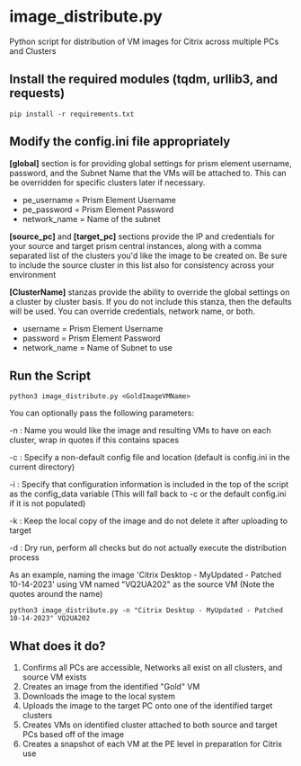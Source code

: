# image_distribute.py

Python script for distribution of VM images for Citrix across multiple PCs and Clusters

## Install the required modules (tqdm, urllib3, and requests)

    pip install -r requirements.txt

## Modify the config.ini file appropriately

**[global]** section is for providing global settings for prism element username, password, and the Subnet Name that the VMs will be attached to.  This can be overridden for specific clusters later if necessary.

- pe_username = Prism Element Username
- pe_password = Prism Element Password
- network_name = Name of the subnet

**[source_pc]** and **[target_pc]** sections provide the IP and credentials for your source and target prism central instances, along with a comma separated list of the clusters you'd like the image to be created on.   Be sure to include the source cluster in this list also for consistency across your environment

**[ClusterName]** stanzas provide the ability to override the global settings on a cluster by cluster basis.   If you do not include this stanza, then the defaults will be used.   You can override credentials, network name, or both.

- username = Prism Element Username
- password = Prism Element Password
- network_name = Name of Subnet to use

## Run the Script

    python3 image_distribute.py <GoldImageVMName>

You can optionally pass the following parameters:

-n :  Name you would like the image and resulting VMs to have on each cluster, wrap in quotes if this contains spaces

-c :  Specify a non-default config file and location (default is config.ini in the current directory)

-i :  Specify that configuration information is included in the top of the script as the config_data variable (This will fall back to -c or the default config.ini if it is not populated)

-k :  Keep the local copy of the image and do not delete it after uploading to target

-d :  Dry run, perform all checks but do not actually execute the distribution process

As an example, naming the image 'Citrix Desktop - MyUpdated - Patched 10-14-2023' using VM named "VQ2UA202" as the source VM (Note the quotes around the name)

    python3 image_distribute.py -n "Citrix Desktop - MyUpdated - Patched 10-14-2023" VQ2UA202

## What does it do?

1. Confirms all PCs are accessible, Networks all exist on all clusters, and source VM exists
2. Creates an image from the identified "Gold" VM
3. Downloads the image to the local system
4. Uploads the image to the target PC onto one of the identified target clusters
5. Creates VMs on identified cluster attached to both source and target PCs based off of the image
6. Creates a snapshot of each VM at the PE level in preparation for Citrix use